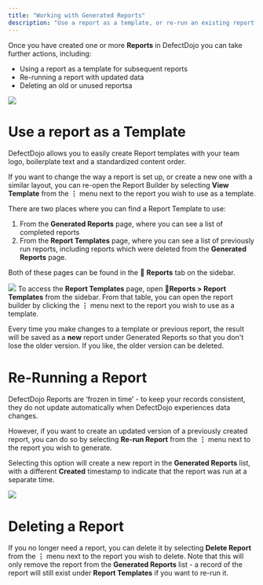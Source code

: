 ```yaml
---
title: "Working with Generated Reports"
description: "Use a report as a template, or re-run an existing report with updated data"
---
```


Once you have created one or more **Reports** in DefectDojo you can take further actions, including:


* Using a report as a template for subsequent reports
* Re\-running a report with updated data
* Deleting an old or unused reportsa

![](https://defectdojo-inc.intercom-attachments-7.com/i/o/1059671281/7eebaaae55e5e8fb36a381af/3p-IVZqmk3TFbZth5i8j8E6nAn4U4PRCGIZ1kUiPLqCmFXXB0VQr4r5Fod0I4Z5cgxaFtaFq1JuQJvWaxpiOEIPCUyYBsOLWEaSEsDs6gFhtSrZ3ryiVolap1Cr7Z0w0jmzufsLe_3Lfgv78U1CAALE?expires=1729720800&signature=6877ef645bcd73141676996d52389b6b683b7c3874debd5cf651de9121942c39&req=dSAiH895nINXWPMW1HO4zWepnUDyncjCPKq3%2FkKW0dqikTePlld1Oi%2BUMCy5%0AbeAB%0A)

# Use a report as a Template


DefectDojo allows you to easily create Report templates with your team logo, boilerplate text and a standardized content order.



If you want to change the way a report is set up, or create a new one with a similar layout, you can re\-open the Report Builder by selecting **View Template** from the **⋮** menu next to the report you wish to use as a template.



There are two places where you can find a Report Template to use:


1. From the **Generated Reports** page, where you can see a list of completed reports
2. From the **Report Templates** page, where you can see a list of previously run reports, including reports which were deleted from the **Generated Reports** page.

Both of these pages can be found in the 📄 **Reports** tab on the sidebar.



![](https://defectdojo-inc.intercom-attachments-7.com/i/o/1059671304/ccd08efd53df3d0970c451ba/SXnDhXKLNvsz3gPfQwW9ek2RLJ_TydFt3FNWemB1kSNTkyl0tXPmq493HmbFKMwKiMLyHSMF2d9gq6kYDwH0xRxm-heHzUmAalQv7LHkj2jnfHSPeQru-kgrt1qXqHbz-UElAFbwpQZu6p0gpmJlVZM?expires=1729720800&signature=a4ab9f2e4a32458a21e2e9894fa6056310cd22086d2844411782060e861ff6f1&req=dSAiH895nIJfXfMW1HO4zUL7Ism3uP7AGXfgyZwij4MGHxy3uKUdnG4sCf7w%0AZarK%0A)
To access the **Report Templates** page, open 📄**Reports \> Report Templates** from the sidebar. From that table, you can open the report builder by clicking the **⋮** menu next to the report you wish to use as a template.



Every time you make changes to a template or previous report, the result will be saved as a **new** report under Generated Reports so that you don't lose the older version. If you like, the older version can be deleted.




# Re\-Running a Report


DefectDojo Reports are ‘frozen in time’ \- to keep your records consistent, they do not update automatically when DefectDojo experiences data changes.



However, if you want to create an updated version of a previously created report, you can do so by selecting **Re\-run Report** from the **⋮** menu next to the report you wish to generate.



Selecting this option will create a new report in the **Generated Reports** list, with a different **Created** timestamp to indicate that the report was run at a separate time.



![](https://defectdojo-inc.intercom-attachments-7.com/i/o/1059671323/e1d821fba1ace5d7896bf482/jxJ7QWWvw1CKOUnS7zc5FI7UjCRKJ3qobQNSTC8lTHi663VJoqe_XbVboGcAEFR5Lulk9c0HPhfmmqaPUAxqQ54mggQG8WtpdtPSXQKOuiSXMRmREcItfJLmmqkX2l_aIcXQUbJLMGflmWIkbPTgc78?expires=1729720800&signature=acd68b15972699601dda8c6954e0fd8b812411a76f4bea58b1a37cb83dc56086&req=dSAiH895nIJdWvMW1HO4zffauUxOD2Xn6VQCrLltw35ImuPGf8piwAMDmWJL%0AHA6J%0A)

# Deleting a Report


If you no longer need a report, you can delete it by selecting **Delete Report** from the **⋮** menu next to the report you wish to delete. Note that this will only remove the report from the **Generated Reports** list \- a record of the report will still exist under **Report Templates** if you want to re\-run it.


